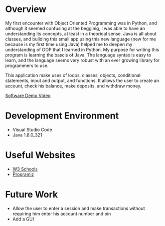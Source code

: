 # Overview
My first encounter with Object Oriented Programming was in Python, and although it seemed confusing at the begginig, I was able to have an understanding its concepts, at least in a theorical sense. Java is all about classes, and building this small app using this new language (new for me because is my first time using Java) helped me to deepen my understanding of OOP that I learned in Python. My purpose for writing this program is learning the bascis of Java. The language syntax is easy to learn, and the language seems very robust with an ever growing library for programmers to use.

This application make uses of loops, classes, objects, conditional statements, input and output, and functions. It allows the user to create an account, check his balance, make deposits, and withdraw money. 


[Software Demo Video](http://youtube.link.goes.here)

# Development Environment

- Visual Studio Code
- Java 1.8.0_321

# Useful Websites


* [W3 Schools](https://www.w3schools.com/java/default.asp)
* [Programiz](https://www.programiz.com/java-programming)

# Future Work
* Allow the user to enter a session and make transactions without requiring him enter his account number and pin
* Add a GUI